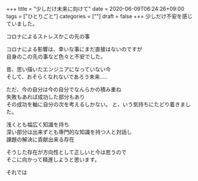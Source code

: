 +++
title = "少しだけ未来に向けて"
date = 2020-06-09T06:24:26+09:00
tags = ["ひとりごと"]
categories = [""]
draft = false
+++
少しだけ不安を感じていました。

コロナによるストレスかこの先の事

コロナによる影響は、幸いな事にまだ直接はないのですが  
自身のこの先の事など色々と不安でした。

昔、思い描いたエンジニアになっていない今  
そして、おそらくなれないであろう未来.....

ただ、今の自分は今の自分でなんらかの積み重ね  
失敗もあれば成功した部分もあり  
その成功を軸に自分の次を考えるしかない。
と、いう気持ちにたどり着きました。

浅くとも幅広く知識を持ち  
深い部分は出来ずとも専門的な知識を持つ人と対話し  
課題の解決に貢献出来る存在

そうした存在が方向性として正しいと今は思うので  
そこに向かって精進しようと思います。

それでは
